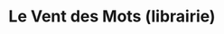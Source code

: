 ---
title: "Le Vent des Mots (librairie)"
url: /lannemezan/le-vent-des-mots-librairie/
shop: livres
---